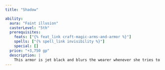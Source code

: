 ```yaml
---
title: "Shadow"

ability:
  aura: "Faint illusion"
  casterLevel: "5th"
  prerequisites:
    feats: ["{% feat_link craft-magic-arms-and-armor %}"]
    spells: ["{% spell_link invisibility %}"]
    special: []
  price: "+3,750 gp"
  description: |
    This armor is jet black and blurs the wearer whenever she tries to hide, granting a +5 competence bonus on {% skill_link hide %} checks. (The armor's armor check penalty still applies normally.)
---
```

